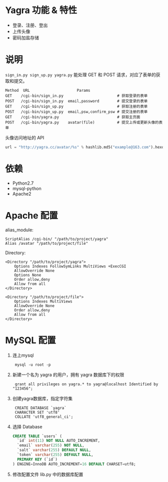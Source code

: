# Yagra 功能 & 特性

- 登录、注册、登出
- 上传头像
- 密码加盐存储

# 说明

`sign_in.py sign_up.py yagra.py` 能处理 GET 和 POST 请求，对应了表单的获取和提交。

```
Method	URL						Params
GET    /cgi-bin/sign_in.py 						  # 获取登录的表单
POST   /cgi-bin/sign_in.py 	email,password  	  # 提交登录的表单
GET    /cgi-bin/sign_up.py 						  # 获取注册的表单
POST   /cgi-bin/sign_up.py  email,psw,confirm_psw # 提交注册的表单
GET    /cgi-bin/yagra.py  						  # 获取主页面
POST   /cgi-bin/yagra.py 	avatar(file) 		  # 提交上传或更新头像的表单
```

头像访问地址的 API
```python
url = "http://yagra.cc/avatar/%s" % hashlib.md5("example@163.com").hexdigest()
```

# 依赖

- Python2.7
- mysql-python
- Apache2

# Apache 配置

alias_module:
```
ScriptAlias /cgi-bin/ "/path/to/project/yagra"
Alias /avatar "/path/to/project/file"
```

Directory:
```
<Directory "/path/to/project/yagra">
    Options Indexes FollowSymLinks MultiViews +ExecCGI
    AllowOverride None
    Options None
    Order allow,deny
    Allow from all
</Directory>

<Directory "/path/to/project/file">
    Options Indexes MultiViews
    AllowOverride None
    Order allow,deny
    Allow from all
</Directory>
```

# MySQL 配置

1. 连上mysql

		mysql -u root -p

2. 新建一个名为 yagra 的用户，拥有 yagra 数据库下的权限

		grant all privileges on yagra.* to yagra@localhost Identified by "123456";

3. 创建yagra数据库，指定字符集

		CREATE DATABASE `yagra`
		CHARACTER SET 'utf8'
		COLLATE 'utf8_general_ci';

4. 选择 Database

	```sql
	CREATE TABLE `users` (
	  `id` int(11) NOT NULL AUTO_INCREMENT,
	  `email` varchar(255) NOT NULL,
	  `salt` varchar(255) DEFAULT NULL,
	  `token` varchar(255) DEFAULT NULL,
	  PRIMARY KEY (`id`)
	) ENGINE=InnoDB AUTO_INCREMENT=16 DEFAULT CHARSET=utf8;
	```

5. 修改配置文件 lib.py 中的数据库配置
